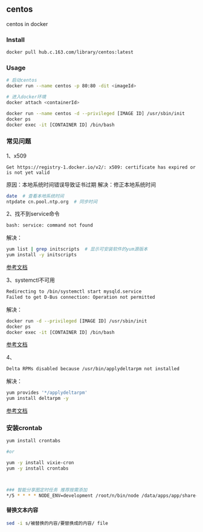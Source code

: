 centos
---
centos in docker


### Install
```sh
docker pull hub.c.163.com/library/centos:latest
```

### Usage
```sh
# 启动centos
docker run --name centos -p 80:80 -dit <imageId>

# 进入docker环境
docker attach <containerId>
```

```sh
docker run --name centos -d --privileged [IMAGE ID] /usr/sbin/init
docker ps
docker exec -it [CONTAINER ID] /bin/bash
```


### 常见问题
1、x509
```
Get https://registry-1.docker.io/v2/: x509: certificate has expired or is not yet valid
```
原因：本地系统时间错误导致证书过期
解决：修正本地系统时间
```sh
date  # 查看本地系统时间
ntpdate cn.pool.ntp.org  # 同步时间
```

2、找不到service命令
```sh
bash: service: command not found
```
解决：
```sh
yum list | grep initscripts  # 显示可安装软件的yum源版本
yum install -y initscripts  
```
[参考文档](https://blog.csdn.net/lcrxxoo/article/details/80683791)  

3、systemctl不可用
```sh
Redirecting to /bin/systemctl start mysqld.service
Failed to get D-Bus connection: Operation not permitted
```
解决：
```sh
docker run -d --privileged [IMAGE ID] /usr/sbin/init
docker ps
docker exec -it [CONTAINER ID] /bin/bash
```
[参考文档](https://blog.csdn.net/qq_29755359/article/details/80589472)  

4、
```sh
Delta RPMs disabled because /usr/bin/applydeltarpm not installed
```
解决：
```sh
yum provides '*/applydeltarpm'  
yum install deltarpm -y
```
[参考文档](https://shipengliang.com/software-exp/delta-rpms-disabled-because-usr-bin-applydeltarpm-not-installed-%E8%A7%A3%E5%86%B3%E5%8A%9E%E6%B3%95.html)  



### 安装crontab
```sh
yum install crontabs

#or

yum -y install vixie-cron
yum -y install crontabs



### 智能分享图定时任务 推荐按需添加
*/5 * * * * NODE_ENV=development /root/n/bin/node /data/apps/app/share-service/crontab/weightRunner.js >> /data/logs/app/share-service-weight-runner.log 2>&1
```


#### 替换文本内容
```sh
sed -i s/被替换的内容/要替换成的内容/ file
```